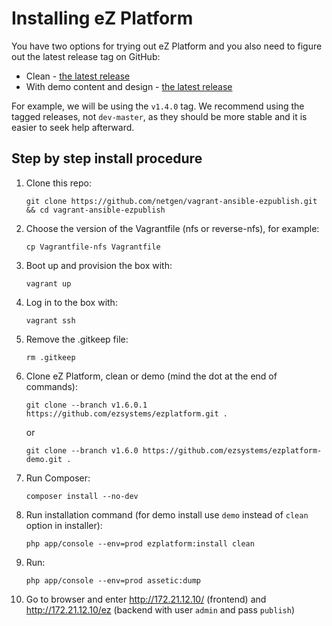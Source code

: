 Installing eZ Platform
======================

You have two options for trying out eZ Platform and you also need to figure out the latest release tag on GitHub:

* Clean - [the latest release](https://github.com/ezsystems/ezplatform/releases/latest)
* With demo content and design - [the latest release](https://github.com/ezsystems/ezplatform-demo/releases/latest)

For example, we will be using the `v1.4.0` tag. We recommend using the tagged releases, not `dev-master`, as they should be more stable and it is easier to seek help afterward.

## Step by step install procedure

1. Clone this repo:

    `git clone https://github.com/netgen/vagrant-ansible-ezpublish.git && cd vagrant-ansible-ezpublish`

2. Choose the version of the Vagrantfile (nfs or reverse-nfs), for example:

    `cp Vagrantfile-nfs Vagrantfile`

3. Boot up and provision the box with:

    `vagrant up`

4. Log in to the box with:

    `vagrant ssh`

5. Remove the .gitkeep file:

    `rm .gitkeep`

6. Clone eZ Platform, clean or demo (mind the dot at the end of commands):

    `git clone --branch v1.6.0.1 https://github.com/ezsystems/ezplatform.git .`

    or

    `git clone --branch v1.6.0 https://github.com/ezsystems/ezplatform-demo.git .`

7. Run Composer:

    `composer install --no-dev`

8. Run installation command (for demo install use `demo` instead of `clean` option in installer):

    `php app/console --env=prod ezplatform:install clean`

9. Run:

    `php app/console --env=prod assetic:dump`

10. Go to browser and enter http://172.21.12.10/  (frontend) and http://172.21.12.10/ez (backend with user `admin` and pass `publish`)
